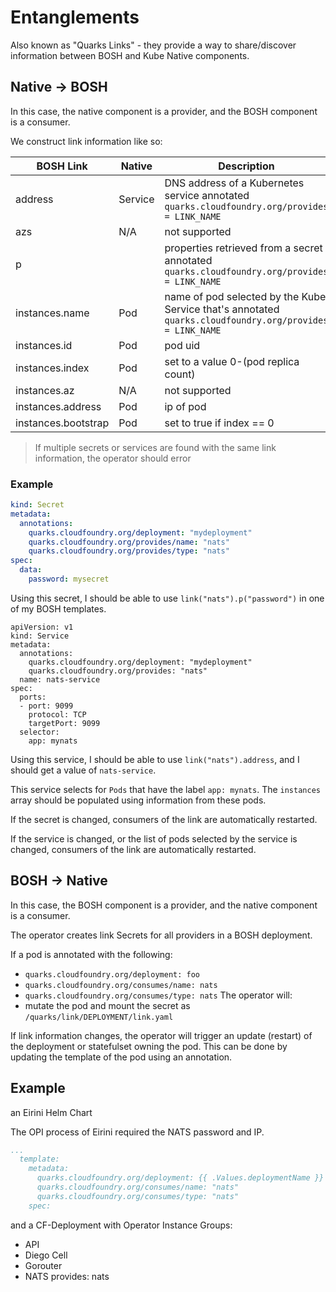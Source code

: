 # Entanglements

Also known as "Quarks Links" - they provide a way to share/discover information between BOSH and Kube Native components.

## Native -> BOSH

In this case, the native component is a provider, and the BOSH component is a consumer.

We construct link information like so:

| BOSH Link           | Native  | Description                                                                                              |
| ------------------- | ------- | -------------------------------------------------------------------------------------------------------- |
| address             | Service | DNS address of a Kubernetes service annotated  `quarks.cloudfoundry.org/provides = LINK_NAME`            |
| azs                 | N/A     | not supported                                                                                            |
| p                   |         | properties retrieved from a secret annotated `quarks.cloudfoundry.org/provides = LINK_NAME`              |
| instances.name      | Pod     | name of pod selected by the Kube Service that's annotated `quarks.cloudfoundry.org/provides = LINK_NAME` |
| instances.id        | Pod     | pod uid                                                                                                  |
| instances.index     | Pod     | set to a value 0-(pod replica count)                                                                     |
| instances.az        | N/A     | not supported                                                                                            |
| instances.address   | Pod     | ip of pod                                                                                                |
| instances.bootstrap | Pod     | set to true if index == 0                                                                                |

> If multiple secrets or services are found with the same link information, the operator should error

### Example

```yaml
kind: Secret
metadata:
  annotations:
    quarks.cloudfoundry.org/deployment: "mydeployment"
    quarks.cloudfoundry.org/provides/name: "nats"
    quarks.cloudfoundry.org/provides/type: "nats"
spec:
  data:
    password: mysecret
```

Using this secret, I should be able to use `link("nats").p("password")` in one of my BOSH templates.

```
apiVersion: v1
kind: Service
metadata:
  annotations:
    quarks.cloudfoundry.org/deployment: "mydeployment"
    quarks.cloudfoundry.org/provides: "nats"
  name: nats-service
spec:
  ports:
  - port: 9099
    protocol: TCP
    targetPort: 9099
  selector:
    app: mynats
```

Using this service, I should be able to use `link("nats").address`, and I should get a value of `nats-service`.

This service selects for `Pods` that have the label `app: mynats`. The `instances` array should be populated using information from these pods.

If the secret is changed, consumers of the link are automatically restarted.

If the service is changed, or the list of pods selected by the service is changed, consumers of the link are automatically restarted.

## BOSH -> Native

In this case, the BOSH component is a provider, and the native component is a consumer.

The operator creates link Secrets for all providers in a BOSH deployment.

If a pod is annotated with the following:
  - `quarks.cloudfoundry.org/deployment: foo`
  - `quarks.cloudfoundry.org/consumes/name: nats`
  - `quarks.cloudfoundry.org/consumes/type: nats`
The operator will:
  - mutate the pod and mount the secret as `/quarks/link/DEPLOYMENT/link.yaml`

If link information changes, the operator will trigger an update (restart) of the deployment or statefulset owning the pod.
This can be done by updating the template of the pod using an annotation.

## Example

an Eirini Helm Chart

The OPI process of Eirini required the NATS password and IP.

```yaml
...
  template:
    metadata:
      quarks.cloudfoundry.org/deployment: {{ .Values.deploymentName }}
      quarks.cloudfoundry.org/consumes/name: "nats"
      quarks.cloudfoundry.org/consumes/type: "nats"
    spec:

```
and a CF-Deployment with Operator
Instance Groups:

- API
- Diego Cell
- Gorouter
- NATS
  provides: nats

